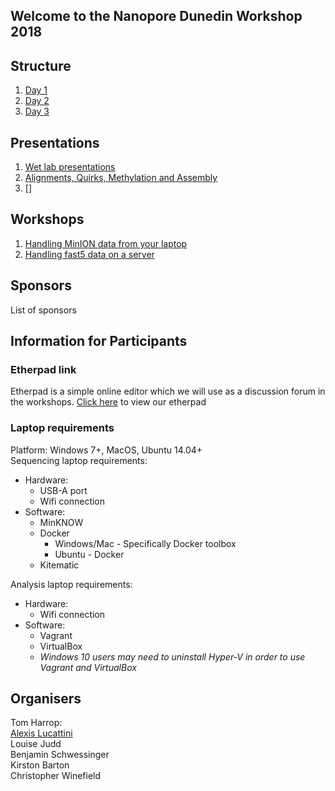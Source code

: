 ## Welcome to the Nanopore Dunedin Workshop 2018

## Structure
1. [Day 1](./docs/Structure.md#Day1)
2. [Day 2](./docs/Structure.md#Day2)
3. [Day 3](./docs/Structure.md#Day3)

## Presentations
1. [Wet lab presentations](https://google.com)
2. [Alignments, Quirks, Methylation and Assembly](https://google.com)
3. []

## Workshops
1. [Handling MinION data from your laptop](https://alexiswl.github.io/ASimpleNanoporeTutorial/running_poreduck.html)
2. [Handling fast5 data on a server](https://github.io/Nanopore-Dunedin/nanoporebox/index.html)

## Sponsors
List of sponsors

## Information for Participants
### Etherpad link
Etherpad is a simple online editor which we will use as a discussion forum in the workshops.
[Click here](https://etherpad.net/p/nanopore-dunedin) to view our etherpad

### Laptop requirements
Platform: Windows 7+, MacOS, Ubuntu 14.04+  
Sequencing laptop requirements:
  + Hardware:
    + USB-A port
    + Wifi connection
  + Software:
    + MinKNOW 
    + Docker
      + Windows/Mac - Specifically Docker toolbox
      + Ubuntu - Docker
    + Kitematic
    
Analysis laptop requirements: 
  + Hardware:
    + Wifi connection
  + Software:
    + Vagrant
    + VirtualBox
    + *Windows 10 users may need to uninstall Hyper-V in order to use Vagrant and VirtualBox*

## Organisers
Tom Harrop:  
[Alexis Lucattini](mailto:alexis.lucattini@agrf.org.au)  
Louise Judd  
Benjamin Schwessinger  
Kirston Barton  
Christopher Winefield  
